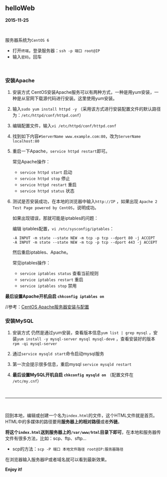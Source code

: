## helloWeb

**2015-11-25**

<br>

服务器系统为`CentOS 6`

* 打开`终端`，登录服务器：`ssh -p 端口 root@IP`
* 输入`密码`，回车

<!--more-->

<br>

### 安装Apache

1. 安装方式
   CentOS安装Apache服务可以有两种方式，一种是用yum安装，一种是从官网下载源代码进行安装。这里使用yum安装。

2. 输入`sudo yum install httpd -y`
  （采用该方式进行安装配置文件的默认路径为：`/etc/httpd/conf/httpd.conf`）

3. 编辑配置文件，输入`vi /etc/httpd/conf/httpd.conf`

4. 找到如下内容`#ServerName www.example.com:80`，改为`ServerName localhost:80`

5. 重启一下Apache，`service httpd restart`即可。

   常见Apache操作：
   * `service httpd start` 启动
   * `service httpd stop` 停止
   * `service httpd restart` 重启
   * `service httpd status`  状态

6. 测试是否安装成功，在本地的浏览器中输入`http://IP` ，如果出现 `Apache 2 Test Page powered by CentOS`，说明成功。

   如果出现错误，那就可能是iptables的问题：

   编辑 iptables配置，`vi /etc/sysconfig/iptables`：

   ```
   -A INPUT -m state --state NEW -m tcp -p tcp --dport 80 -j ACCEPT
   -A INPUT -m state --state NEW -m tcp -p tcp --dport 443 -j ACCEPT
   ```

   然后重启iptables、Apache。

   常见iptables操作：
   - `service iptables status` 查看当前规则
   - `service iptables restart` 重启
   - `service iptables stop` 禁用

**最后设置Apache开机自启 `chkconfig iptables on `**

//参考：[CentOS Apache服务器安装与配置][]
<br>


### 安装MySQL

1. 安装方式
   仍然是通过yum安装，查看版本信息`yum list | grep mysql` ，安装`yum install -y mysql-server mysql mysql-deve` ，查看安装好的版本`rpm -qi mysql-server`

2. 通过`service mysqld start`命令启动mysql服务

3. 第一次会提示很多信息，重启mysql `service mysqld restart`

4. **最后设置MySQL开机自启 `chkconfig mysqld on`**
  （配置文件在 `/etc/my.cnf`）

<br>

------
<br>

回到本地，编辑或创建一个名为`index.html`的文件，这个HTML文件就是首页。HTML中的多媒体的路径要用**服务器上的相对路径**或者**外链**。

**将这个`index.html`送到服务器上的`/var/www/html`目录下即可**，在本地和服务器传文件有很多方法，比如：scp、ftp、sftp...

* scp的方法：`scp -P 端口 本地文件路径 root@IP:服务器路径`

在浏览器输入服务器IP或者域名就可以看到最新效果。
<br>

**Enjoy it!**


[CentOS Apache服务器安装与配置]: http://www.linuxidc.com/Linux/2014-01/95256.htm


